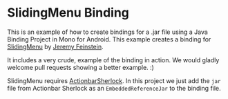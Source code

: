 SlidingMenu Binding
===================

This is an example of how to create bindings for a .jar file using a Java Binding Project in Mono for Android.  This example creates a binding for [SlidingMenu](https://github.com/jfeinstein10/SlidingMenu) by [Jeremy Feinstein](https://github.com/jfeinstein10).

It includes a very crude, example of the binding in action. We would gladly welcome pull requests showing a better example. :)

SlidingMenu requires [ActionbarSherlock](http://actionbarsherlock.com/). In this project we just add the `jar` file from Actionbar Sherlock as an `EmbeddedReferenceJar` to the binding file. 

